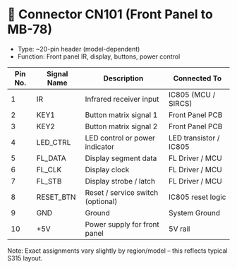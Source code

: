 # 📌 Connector CN101 (Front Panel to MB-78)

- Type: ~20-pin header (model-dependent)
- Function: Front panel IR, display, buttons, power control

| Pin No. | Signal Name | Description                       | Connected To           |
| ------- | ----------- | --------------------------------- | ---------------------- |
| 1       | IR          | Infrared receiver input           | IC805 (MCU / SIRCS)    |
| 2       | KEY1        | Button matrix signal 1            | Front Panel PCB        |
| 3       | KEY2        | Button matrix signal 2            | Front Panel PCB        |
| 4       | LED_CTRL    | LED control or power indicator    | LED transistor / IC805 |
| 5       | FL_DATA     | Display segment data              | FL Driver / MCU        |
| 6       | FL_CLK      | Display clock                     | FL Driver / MCU        |
| 7       | FL_STB      | Display strobe / latch            | FL Driver / MCU        |
| 8       | RESET_BTN   | Reset / service switch (optional) | IC805 reset logic      |
| 9       | GND         | Ground                            | System Ground          |
| 10      | +5V         | Power supply for front panel      | 5V rail                |

Note: Exact assignments vary slightly by region/model – this reflects typical S315 layout.

